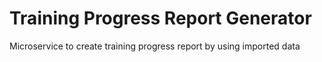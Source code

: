 # Training Progress Report Generator
Microservice to create training progress report by using imported data
